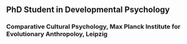 ## PhD Student in Developmental Psychology
### Comparative Cultural Psychology, Max Planck Institute for Evolutionary Anthropoloy, Leipzig

